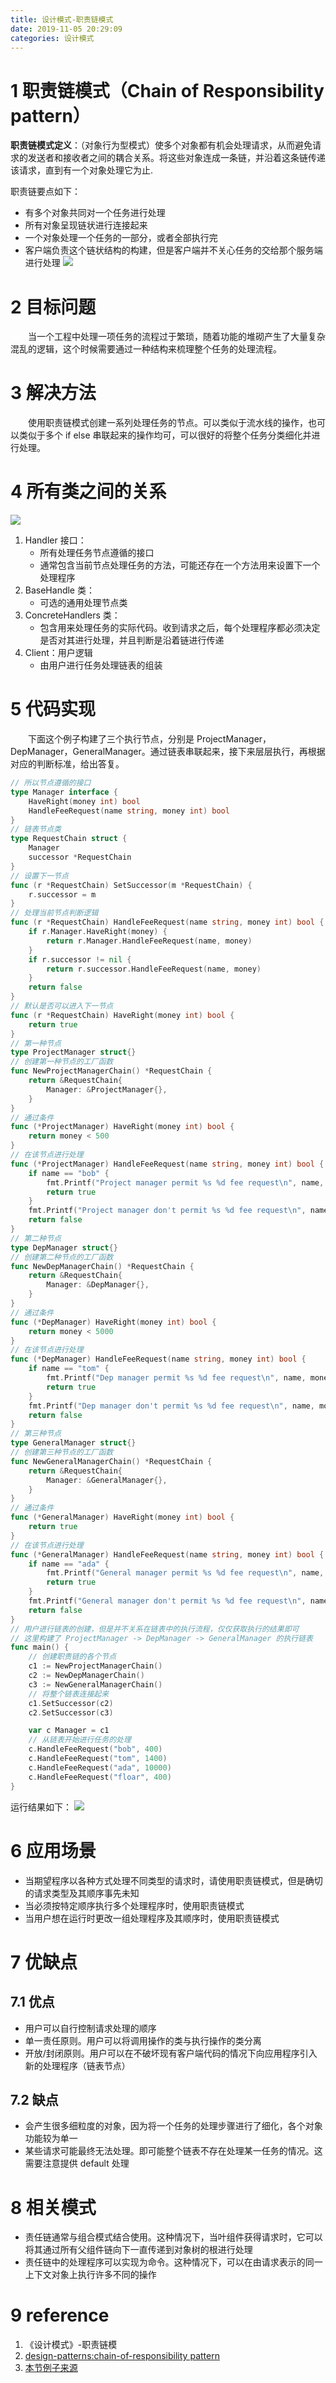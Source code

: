 ```yaml
---
title: 设计模式-职责链模式
date: 2019-11-05 20:29:09
categories: 设计模式
---
```

# 1 职责链模式（Chain of Responsibility pattern）
**职责链模式定义**：（对象行为型模式）使多个对象都有机会处理请求，从而避免请求的发送者和接收者之间的耦合关系。将这些对象连成一条链，并沿着这条链传递该请求，直到有一个对象处理它为止.

职责链要点如下：
- 有多个对象共同对一个任务进行处理
- 所有对象呈现链状进行连接起来
- 一个对象处理一个任务的一部分，或者全部执行完
- 客户端负责这个链状结构的构建，但是客户端并不关心任务的交给那个服务端进行处理
![](../img/设计模式-职责链模式/1.png)

# 2 目标问题
&emsp;&emsp;当一个工程中处理一项任务的流程过于繁琐，随着功能的堆砌产生了大量复杂混乱的逻辑，这个时候需要通过一种结构来梳理整个任务的处理流程。

# 3 解决方法
&emsp;&emsp;使用职责链模式创建一系列处理任务的节点。可以类似于流水线的操作，也可以类似于多个 if else 串联起来的操作均可，可以很好的将整个任务分类细化并进行处理。

# 4 所有类之间的关系
![](../img/设计模式-职责链模式/2.png)
1. Handler 接口：
   - 所有处理任务节点遵循的接口
   - 通常包含当前节点处理任务的方法，可能还存在一个方法用来设置下一个处理程序
2. BaseHandle 类：
   - 可选的通用处理节点类
3. ConcreteHandlers 类：
   - 包含用来处理任务的实际代码。收到请求之后，每个处理程序都必须决定是否对其进行处理，并且判断是沿着链进行传递
4. Client：用户逻辑
   - 由用户进行任务处理链表的组装

# 5 代码实现
&emsp;&emsp;下面这个例子构建了三个执行节点，分别是 ProjectManager，DepManager，GeneralManager。通过链表串联起来，接下来层层执行，再根据对应的判断标准，给出答复。
```go
// 所以节点遵循的接口
type Manager interface {
	HaveRight(money int) bool
	HandleFeeRequest(name string, money int) bool
}
// 链表节点类
type RequestChain struct {
	Manager
	successor *RequestChain
}
// 设置下一节点
func (r *RequestChain) SetSuccessor(m *RequestChain) {
	r.successor = m
}
// 处理当前节点判断逻辑
func (r *RequestChain) HandleFeeRequest(name string, money int) bool {
	if r.Manager.HaveRight(money) {
		return r.Manager.HandleFeeRequest(name, money)
	}
	if r.successor != nil {
		return r.successor.HandleFeeRequest(name, money)
	}
	return false
}
// 默认是否可以进入下一节点
func (r *RequestChain) HaveRight(money int) bool {
	return true
}
// 第一种节点
type ProjectManager struct{}
// 创建第一种节点的工厂函数
func NewProjectManagerChain() *RequestChain {
	return &RequestChain{
		Manager: &ProjectManager{},
	}
}
// 通过条件
func (*ProjectManager) HaveRight(money int) bool {
	return money < 500
}
// 在该节点进行处理
func (*ProjectManager) HandleFeeRequest(name string, money int) bool {
	if name == "bob" {
		fmt.Printf("Project manager permit %s %d fee request\n", name, money)
		return true
	}
	fmt.Printf("Project manager don't permit %s %d fee request\n", name, money)
	return false
}
// 第二种节点
type DepManager struct{}
// 创建第二种节点的工厂函数
func NewDepManagerChain() *RequestChain {
	return &RequestChain{
		Manager: &DepManager{},
	}
}
// 通过条件
func (*DepManager) HaveRight(money int) bool {
	return money < 5000
}
// 在该节点进行处理
func (*DepManager) HandleFeeRequest(name string, money int) bool {
	if name == "tom" {
		fmt.Printf("Dep manager permit %s %d fee request\n", name, money)
		return true
	}
	fmt.Printf("Dep manager don't permit %s %d fee request\n", name, money)
	return false
}
// 第三种节点
type GeneralManager struct{}
// 创建第三种节点的工厂函数
func NewGeneralManagerChain() *RequestChain {
	return &RequestChain{
		Manager: &GeneralManager{},
	}
}
// 通过条件
func (*GeneralManager) HaveRight(money int) bool {
	return true
}
// 在该节点进行处理
func (*GeneralManager) HandleFeeRequest(name string, money int) bool {
	if name == "ada" {
		fmt.Printf("General manager permit %s %d fee request\n", name, money)
		return true
	}
	fmt.Printf("General manager don't permit %s %d fee request\n", name, money)
	return false
}
// 用户进行链表的创建，但是并不关系在链表中的执行流程，仅仅获取执行的结果即可
// 这里构建了 ProjectManager -> DepManager -> GeneralManager 的执行链表
func main() {
    // 创建职责链的各个节点
	c1 := NewProjectManagerChain()
	c2 := NewDepManagerChain()
	c3 := NewGeneralManagerChain()
    // 将整个链表连接起来
	c1.SetSuccessor(c2)
	c2.SetSuccessor(c3)

	var c Manager = c1
    // 从链表开始进行任务的处理
	c.HandleFeeRequest("bob", 400)
	c.HandleFeeRequest("tom", 1400)
	c.HandleFeeRequest("ada", 10000)
	c.HandleFeeRequest("floar", 400)
}
```
运行结果如下：
![](../img/设计模式-职责链模式/3.png)

# 6 应用场景
- 当期望程序以各种方式处理不同类型的请求时，请使用职责链模式，但是确切的请求类型及其顺序事先未知
- 当必须按特定顺序执行多个处理程序时，使用职责链模式
- 当用户想在运行时更改一组处理程序及其顺序时，使用职责链模式

# 7 优缺点

## 7.1 优点
- 用户可以自行控制请求处理的顺序
- 单一责任原则。用户可以将调用操作的类与执行操作的类分离
- 开放/封闭原则。用户可以在不破坏现有客户端代码的情况下向应用程序引入新的处理程序（链表节点）

## 7.2 缺点
- 会产生很多细粒度的对象，因为将一个任务的处理步骤进行了细化，各个对象功能较为单一
- 某些请求可能最终无法处理。即可能整个链表不存在处理某一任务的情况。这需要注意提供 default 处理

# 8 相关模式
- 责任链通常与组合模式结合使用。这种情况下，当叶组件获得请求时，它可以将其通过所有父组件链向下一直传递到对象树的根进行处理
- 责任链中的处理程序可以实现为命令。这种情况下，可以在由请求表示的同一上下文对象上执行许多不同的操作

# 9 reference
1. 《设计模式》-职责链模
2. [design-patterns:chain-of-responsibility pattern](https://refactoring.guru/design-patterns/chain-of-responsibility)
3. [本节例子来源](https://github.com/senghoo/golang-design-pattern/tree/master/21_chain_of_responsibility)